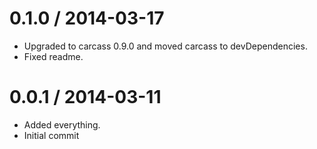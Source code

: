 
0.1.0 / 2014-03-17
==================

 * Upgraded to carcass 0.9.0 and moved carcass to devDependencies.
 * Fixed readme.

0.0.1 / 2014-03-11
==================

 * Added everything.
 * Initial commit
